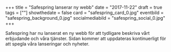 +++
title = "Safespring lanserar ny webb"
date = "2017-11-22"
draft = true
tags = [""]
showthedate = false
card = "safespring_card_0.jpg"
eventbild = "safespring_background_0.jpg"
socialmediabild = "safespring_social_0.jpg"
+++

Safespring har nu lanserat en ny webb för att tydligare beskriva vårt erbjudande och våra tjänster. Sidan kommer att uppdateras kontinuerligt för att spegla våra lanseringar och nyheter.
